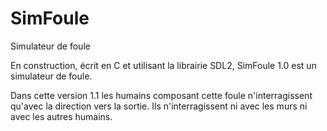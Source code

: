 # SimFoule
Simulateur de foule

En construction, écrit en C et utilisant la librairie SDL2, SimFoule 1.0 est un simulateur de foule.

Dans cette version 1.1 les humains composant cette foule n'interragissent qu'avec la direction vers la sortie. Ils n'interragissent ni avec les murs ni avec les autres humains.

